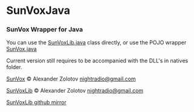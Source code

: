 # SunVoxJava
### SunVox Wrapper for Java


You can use the [SunVoxLib.java](https://github.com/Technus/SunVoxJava/blob/master/src/main/java/com/github/technus/sunvoxlib/SunVoxLib.java) class directly, 
or use the POJO wrapper [SunVox.java](https://github.com/Technus/SunVoxJava/blob/master/src/main/java/com/github/technus/sunvoxlib/model/SunVox.java)

Current version still requires to be accompanied with the DLL's in natives folder.

[SunVox](https://warmplace.ru/soft/sunvox/) © Alexander Zolotov nightradio@gmail.com

[SunVoxLib](https://warmplace.ru/soft/sunvox/sunvox_lib.php) © Alexander Zolotov nightradio@gmail.com

[SunVoxLib github mirror](https://github.com/warmplace/sunvox_dll) 
